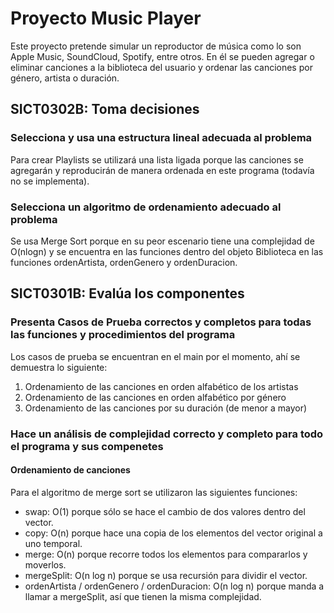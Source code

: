# Proyecto Music Player
Este proyecto pretende simular un reproductor de música como lo son Apple Music, SoundCloud, Spotify, entre otros. En él se pueden agregar o eliminar canciones a la biblioteca del usuario y ordenar las canciones por género, artista o duración.
## SICT0302B: Toma decisiones
### Selecciona y usa una estructura lineal adecuada al problema
Para crear Playlists se utilizará una lista ligada porque las canciones se agregarán y reproducirán de manera ordenada en este programa (todavía no se implementa).
### Selecciona un algoritmo de ordenamiento adecuado al problema
Se usa Merge Sort porque en su peor escenario tiene una complejidad de O(nlogn) y se encuentra en las funciones dentro del objeto Biblioteca en las funciones ordenArtista, ordenGenero y ordenDuracion.
## SICT0301B: Evalúa los componentes
### Presenta Casos de Prueba correctos y completos para todas las funciones y procedimientos del programa
Los casos de prueba se encuentran en el main por el momento, ahí se demuestra lo siguiente:
1. Ordenamiento de las canciones en orden alfabético de los artistas
2. Ordenamiento de las canciones en orden alfabético por género
3. Ordenamiento de las canciones por su duración (de menor a mayor)
### Hace un análisis de complejidad correcto y completo para todo el programa y sus compenetes
#### Ordenamiento de canciones
Para el algoritmo de merge sort se utilizaron las siguientes funciones:
* swap: O(1) porque sólo se hace el cambio de dos valores dentro del vector.
* copy: O(n) porque hace una copia de los elementos del vector original a uno temporal.
* merge: O(n) porque recorre todos los elementos para compararlos y moverlos.
* mergeSplit: O(n log n) porque se usa recursión para dividir el vector.
* ordenArtista / ordenGenero / ordenDuracion: O(n log n) porque manda a llamar a mergeSplit, así que tienen la misma complejidad.
